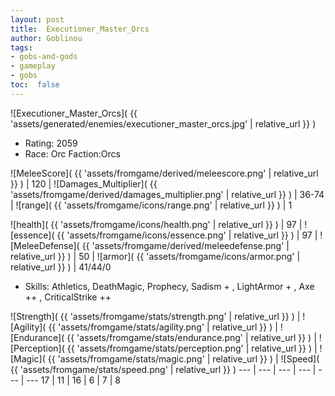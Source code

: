 ```yaml
---
layout: post
title:  Executioner_Master_Orcs
author: Goblinou
tags:
- gobs-and-gods
- gameplay
- gobs
toc:  false
---
```


![Executioner_Master_Orcs]( {{ 'assets/generated/enemies/executioner_master_orcs.jpg' | relative_url }} )
- Rating: 2059
- Race: Orc  Faction:Orcs

![MeleeScore]( {{ 'assets/fromgame/derived/meleescore.png' | relative_url }} ) | 120 | ![Damages_Multiplier]( {{ 'assets/fromgame/derived/damages_multiplier.png' | relative_url }} ) | 36-74 | ![range]( {{ 'assets/fromgame/icons/range.png' | relative_url }} ) | 1


![health]( {{ 'assets/fromgame/icons/health.png' | relative_url }} ) | 97 | ![essence]( {{ 'assets/fromgame/icons/essence.png' | relative_url }} ) | 97 | ![MeleeDefense]( {{ 'assets/fromgame/derived/meleedefense.png' | relative_url }} ) | 50 | ![armor]( {{ 'assets/fromgame/icons/armor.png' | relative_url }} ) | 41/44/0

* Skills: Athletics, DeathMagic, Prophecy, Sadism + , LightArmor + , Axe ++ , CriticalStrike ++ 

![Strength]( {{ 'assets/fromgame/stats/strength.png' | relative_url }} ) | ![Agility]( {{ 'assets/fromgame/stats/agility.png' | relative_url }} ) | ![Endurance]( {{ 'assets/fromgame/stats/endurance.png' | relative_url }} ) | ![Perception]( {{ 'assets/fromgame/stats/perception.png' | relative_url }} ) | ![Magic]( {{ 'assets/fromgame/stats/magic.png' | relative_url }} ) | ![Speed]( {{ 'assets/fromgame/stats/speed.png' | relative_url }} )
--- | --- | --- | --- | --- | ---
17 | 11 | 16 | 6 | 7 | 8
